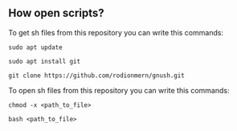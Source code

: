 ## How open scripts?

To get sh files from this repository you can write this commands:

```
sudo apt update
```

```
sudo apt install git
```

```
git clone https://github.com/rodionmern/gnush.git
```


To open sh files from this repository you can write this commands:

```
chmod -x <path_to_file>
```

```
bash <path_to_file>
```

